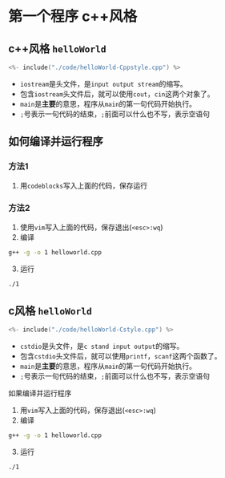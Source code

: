 # 第一个程序 c++风格

## c++风格 `helloWorld`

```c++
<%- include("./code/helloWorld-Cppstyle.cpp") %>
```
 - `iostream`是头文件，是`input output stream`的缩写。
 - 包含`iostream`头文件后，就可以使用`cout`，`cin`这两个对象了。
 - `main`是**主要**的意思，程序从`main`的第一句代码开始执行。
 - `;`号表示一句代码的结束，`;`前面可以什么也不写，表示空语句

## 如何编译并运行程序

### 方法1

1. 用`codeblocks`写入上面的代码，保存运行

### 方法2

1. 使用`vim`写入上面的代码，保存退出(`<esc>:wq`)
2. 编译

```bash
g++ -g -o 1 helloworld.cpp
```

3. 运行

```bash
./1
```

## c风格 `helloWorld`

```c++
<%- include("./code/helloWorld-Cstyle.cpp") %>
```
 - `cstdio`是头文件，是`c stand input output`的缩写。
 - 包含`cstdio`头文件后，就可以使用`printf`，`scanf`这两个函数了。
 - `main`是**主要**的意思，程序从`main`的第一句代码开始执行。
 - `;`号表示一句代码的结束，`;`前面可以什么也不写，表示空语句

如果编译并运行程序

1. 用`vim`写入上面的代码，保存退出(`<esc>:wq`)
2. 编译

```bash
g++ -g -o 1 helloworld.cpp
```

3. 运行

```bash
./1
```
